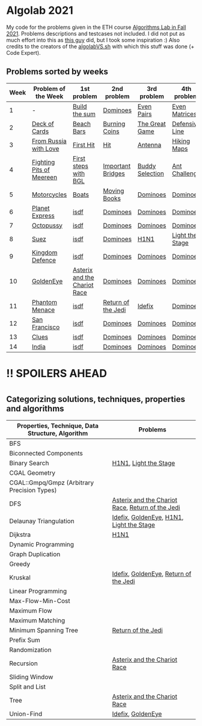 # Algolab 2021
My code for the problems given in the ETH course [Algorithms Lab in Fall 2021](https://www.cadmo.ethz.ch/education/lectures/HS21/algolab/index.html). Problems descriptions and testcases not included. I did not put as much effort into this as [this guy](https://github.com/simon-hrabec/algolab-2020) did, but I took some inspiration :) Also credits to the creators of the [algolabVS.sh](algolabVS.sh) with which this stuff was done (+ Code Expert).


## Problems sorted by weeks
| Week | Problem of the Week                          | 1st problem                                                                  | 2nd problem                                              | 3rd problem                       | 4th problem                                       |
| ---- | -------------------------------------------- | ---------------------------------------------------------------------------- | -------------------------------------------------------- | --------------------------------- | ------------------------------------------------- |
| 1    | -                                            | [Build the sum](problems/)                                                   | [Dominoes](problems/)                                    | [Even Pairs](problems/)           | [Even Matrices](problems/)                        |
| 2    | [Deck of Cards](problems/)                   | [Beach Bars](problems/)                                                      | [Burning Coins](problems/)                               | [The Great Game](problems/)       | [Defensive Line](problems/)                       |
| 3    | [From Russia with Love](problems/)           | [First Hit](problems/)                                                       | [Hit](problems/)                                         | [Antenna](problems/)              | [Hiking Maps](problems/)                          |
| 4    | [Fighting Pits of Meereen](problems/)        | [First steps with BGL](problems/)                                            | [Important Bridges](problems/)                           | [Buddy Selection](problems/)      | [Ant Challenge](problems/)                        |
| 5    | [Motorcycles](problems/)                     | [Boats](problems/)                                                           | [Moving Books](problems/)                                | [Dominoes](problems/)             | [Dominoes](problems/)                             |
| 6    | [Planet Express](problems/)                  | [isdf](problems/)                                                            | [Dominoes](problems/)                                    | [Dominoes](problems/)             | [Dominoes](problems/)                             |
| 7    | [Octopussy](problems/)                       | [isdf](problems/)                                                            | [Dominoes](problems/)                                    | [Dominoes](problems/)             | [Dominoes](problems/)                             |
| 8    | [Suez](problems/)                            | [isdf](problems/)                                                            | [Dominoes](problems/)                                    | [H1N1](problems/week8-h1n1)       | [Light the Stage](problems/week8-light_the_stage) |
| 9    | [Kingdom Defence](problems/)                 | [isdf](problems/)                                                            | [Dominoes](problems/)                                    | [Dominoes](problems/)             | [Dominoes](problems/)                             |
| 10   | [GoldenEye](problems/week10-potw-goldeneye/) | [Asterix and the Chariot Race](problems/week10-asterix_and_the_chariot_race) | [Dominoes](problems/)                                    | [Dominoes](problems/)             | [Dominoes](problems/)                             |
| 11   | [Phantom Menace](problems/)                  | [isdf](problems/)                                                            | [Return of the Jedi](problems/week11-return_of_the_jedi) | [Idefix](problems/week11-idefix/) | [Dominoes](problems/)                             |
| 12   | [San Francisco](problems/)                   | [isdf](problems/)                                                            | [Dominoes](problems/)                                    | [Dominoes](problems/)             | [Dominoes](problems/)                             |
| 13   | [Clues](problems/)                           | [isdf](problems/)                                                            | [Dominoes](problems/)                                    | [Dominoes](problems/)             | [Dominoes](problems/)                             |
| 14   | [India](problems/)                           | [isdf](problems/)                                                            | [Dominoes](problems/)                                    | [Dominoes](problems/)             | [Dominoes](problems/)                             |


# !! SPOILERS AHEAD
# 
# 

## Categorizing solutions, techniques, properties and algorithms
| Properties, Technique, Data Structure, Algorithm | Problems                                                                                                                                                        |
| ------------------------------------------------ | --------------------------------------------------------------------------------------------------------------------------------------------------------------- |
| BFS                                              |                                                                                                                                                                 |
| Biconnected Components                           |                                                                                                                                                                 |
| Binary Search                                    | [H1N1](problems/week8-h1n1), [Light the Stage](problems/week8-light_the_stage)                                                                                  |
| CGAL Geometry                                    |                                                                                                                                                                 |
| CGAL::Gmpq/Gmpz (Arbitrary Precision Types)      |                                                                                                                                                                 |
| DFS                                              | [Asterix and the Chariot Race](problems/week10-asterix_and_the_chariot_race), [Return of the Jedi](problems/week11-return_of_the_jedi)                          |
| Delaunay Triangulation                           | [Idefix](problems/week11-idefix/), [GoldenEye](problems/week10-potw-goldeneye/), [H1N1](problems/week8-h1n1), [Light the Stage](problems/week8-light_the_stage) |
| Dijkstra                                         | [H1N1](problems/week8-h1n1)                                                                                                                                     |
| Dynamic Programming                              |                                                                                                                                                                 |
| Graph Duplication                                |                                                                                                                                                                 |
| Greedy                                           |                                                                                                                                                                 |
| Kruskal                                          | [Idefix](problems/week11-idefix/), [GoldenEye](problems/week10-potw-goldeneye/), [Return of the Jedi](problems/week11-return_of_the_jedi)                       |
| Linear Programming                               |                                                                                                                                                                 |
| Max-Flow-Min-Cost                                |                                                                                                                                                                 |
| Maximum Flow                                     |                                                                                                                                                                 |
| Maximum Matching                                 |                                                                                                                                                                 |
| Minimum Spanning Tree                            | [Return of the Jedi](problems/week11-return_of_the_jedi)                                                                                                        |
| Prefix Sum                                       |                                                                                                                                                                 |
| Randomization                                    |                                                                                                                                                                 |
| Recursion                                        | [Asterix and the Chariot Race](problems/week10-asterix_and_the_chariot_race)                                                                                    |
| Sliding Window                                   |                                                                                                                                                                 |
| Split and List                                   |                                                                                                                                                                 |
| Tree                                             | [Asterix and the Chariot Race](problems/week10-asterix_and_the_chariot_race)                                                                                    |
| Union-Find                                       | [Idefix](problems/week11-idefix/), [GoldenEye](problems/week10-potw-goldeneye/)                                                                                 |